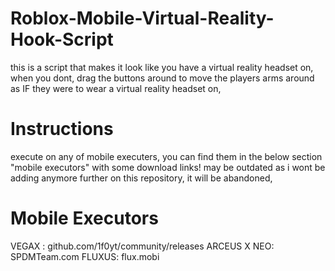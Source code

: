 # Roblox-Mobile-Virtual-Reality-Hook-Script
this is a script that makes it look like you have a virtual reality headset on, when you dont, drag the buttons around to move the players arms around as IF they were to wear a virtual reality headset on,
# Instructions
execute on any of mobile executers, you can find them in the below section "mobile executors" with some download links! may be outdated as i wont be adding anymore further on this repository, it will be abandoned,
# Mobile Executors
VEGAX : github.com/1f0yt/community/releases
ARCEUS X NEO: SPDMTeam.com
FLUXUS: flux.mobi
